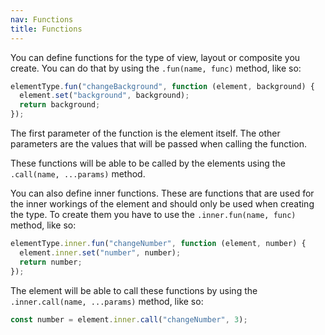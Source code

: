 ```yaml
---
nav: Functions
title: Functions
---
```


You can define functions for the type of view, layout or composite you create. You can do that by using the `.fun(name, func)` method, like so:

```javascript
elementType.fun("changeBackground", function (element, background) {
  element.set("background", background);
  return background;
});
```

The first parameter of the function is the element itself. The other parameters are the values that will be passed when calling the function.

These functions will be able to be called by the elements using the `.call(name, ...params)` method.

You can also define inner functions. These are functions that are used for the inner workings of the element and should only be used when creating the type. To create them you have to use the `.inner.fun(name, func)` method, like so:

```javascript
elementType.inner.fun("changeNumber", function (element, number) {
  element.inner.set("number", number);
  return number;
});
```

The element will be able to call these functions by using the `.inner.call(name, ...params)` method, like so:

```javascript
const number = element.inner.call("changeNumber", 3);
```
